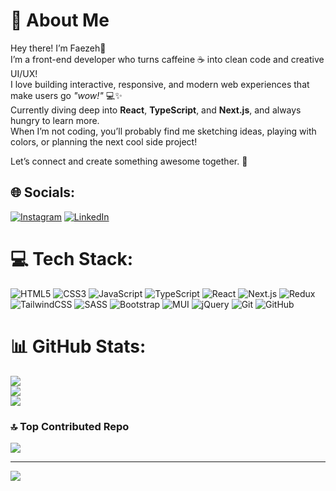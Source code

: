 # 💫 About Me

Hey there! I’m Faezeh🎨  
I’m a front-end developer who turns caffeine ☕ into clean code and creative UI/UX!  
I love building interactive, responsive, and modern web experiences that make users go *"wow!"* 💻✨  
Currently diving deep into **React**, **TypeScript**, and **Next.js**, and always hungry to learn more.  
When I’m not coding, you’ll probably find me sketching ideas, playing with colors, or planning the next cool side project!  

Let’s connect and create something awesome together. 🚀

## 🌐 Socials:
[![Instagram](https://img.shields.io/badge/Instagram-%23E4405F.svg?logo=Instagram&logoColor=white)](https://instagram.com/feazehdev)
[![LinkedIn](https://img.shields.io/badge/LinkedIn-%230077B5.svg?logo=linkedin&logoColor=white)](https://www.linkedin.com/in/faezeh-mohammadibagha-199585211/)

# 💻 Tech Stack:
![HTML5](https://img.shields.io/badge/html5-%23E34F26.svg?style=for-the-badge&logo=html5&logoColor=white)
![CSS3](https://img.shields.io/badge/css3-%231572B6.svg?style=for-the-badge&logo=css3&logoColor=white)
![JavaScript](https://img.shields.io/badge/javascript-%23323330.svg?style=for-the-badge&logo=javascript&logoColor=%23F7DF1E)
![TypeScript](https://img.shields.io/badge/typescript-%23007ACC.svg?style=for-the-badge&logo=typescript&logoColor=white)
![React](https://img.shields.io/badge/react-%2320232a.svg?style=for-the-badge&logo=react&logoColor=%2361DAFB)
![Next.js](https://img.shields.io/badge/next.js-%23000000.svg?style=for-the-badge&logo=next.js&logoColor=white)
![Redux](https://img.shields.io/badge/redux-%23593d88.svg?style=for-the-badge&logo=redux&logoColor=white)
![TailwindCSS](https://img.shields.io/badge/tailwindcss-%2338B2AC.svg?style=for-the-badge&logo=tailwind-css&logoColor=white)
![SASS](https://img.shields.io/badge/SASS-hotpink.svg?style=for-the-badge&logo=SASS&logoColor=white)
![Bootstrap](https://img.shields.io/badge/bootstrap-%238511FA.svg?style=for-the-badge&logo=bootstrap&logoColor=white)
![MUI](https://img.shields.io/badge/MUI-%230081CB.svg?style=for-the-badge&logo=mui&logoColor=white)
![jQuery](https://img.shields.io/badge/jquery-%230769AD.svg?style=for-the-badge&logo=jquery&logoColor=white)
![Git](https://img.shields.io/badge/git-%23F05033.svg?style=for-the-badge&logo=git&logoColor=white)
![GitHub](https://img.shields.io/badge/github-%23121011.svg?style=for-the-badge&logo=github&logoColor=white)

# 📊 GitHub Stats:
![](https://github-readme-stats.vercel.app/api?username=faezehdev&theme=neon&hide_border=false&include_all_commits=false&count_private=false)<br/>
![](https://github-readme-streak-stats.herokuapp.com/?user=faezehdev&theme=neon&hide_border=false)<br/>
![](https://github-readme-stats.vercel.app/api/top-langs/?username=faezehdev&theme=neon&hide_border=false&include_all_commits=false&count_private=false&layout=compact)

### 🔝 Top Contributed Repo
![](https://github-contributor-stats.vercel.app/api?username=faezehdev&limit=5&theme=radical&combine_all_yearly_contributions=true)

---
[![](https://visitcount.itsvg.in/api?id=faezehdev&icon=4&color=12)](https://visitcount.itsvg.in)

<!-- Proudly created with GPRM ( https://gprm.itsvg.in ) -->
